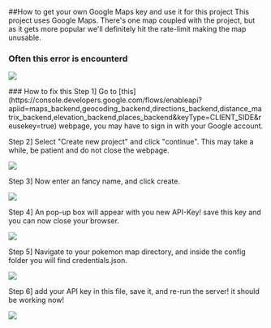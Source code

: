 ##How to get your own Google Maps key and use it for this project
This project uses Google Maps. There's one map coupled with the project, but as it gets more popular we'll definitely hit the rate-limit making the map unusable.
### Often this error is encounterd
<p>
<img src="https://i.imgur.com/QsMfL8D.png">
</p>
### How to fix this
Step 1] Go to [this](https://console.developers.google.com/flows/enableapi?apiid=maps_backend,geocoding_backend,directions_backend,distance_matrix_backend,elevation_backend,places_backend&keyType=CLIENT_SIDE&reusekey=true) webpage, you may have to sign in with your Google account.

Step 2] Select "Create new project" and click "continue". This may take a while, be patient and do not close the webpage.
<p>
<img src="https://i.imgur.com/WoGBZjH.png">
</p>
Step 3] Now enter an fancy name, and click create.
<p>
<img src="https://i.imgur.com/Oc10qJ9.png">
</p>
Step 4] An pop-up box will appear with you new API-Key! save this key and you can now close your browser.
<p>
<img src="https://i.imgur.com/D1K26f8.png">
</p>
Step 5] Navigate to your pokemon map directory, and inside the config folder you will find credentials.json.
<p>
<img src="https://i.imgur.com/sv4wNtd.png">
</p>
Step 6] add your API key in this file, save it, and re-run the server! it should be working now!
<p>
<img src="https://i.imgur.com/10uqA47.png">
</p>

